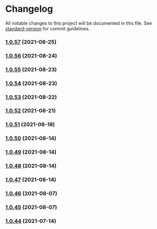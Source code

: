 # Changelog

All notable changes to this project will be documented in this file. See [standard-version](https://github.com/conventional-changelog/standard-version) for commit guidelines.

### [1.0.57](https://github.com/themefisher/core-docs/compare/v1.0.56...v1.0.57) (2021-08-25)

### [1.0.56](https://github.com/themefisher/core-docs/compare/v1.0.55...v1.0.56) (2021-08-24)

### [1.0.55](https://github.com/themefisher/core-docs/compare/v1.0.54...v1.0.55) (2021-08-23)

### [1.0.54](https://github.com/themefisher/core-docs/compare/v1.0.53...v1.0.54) (2021-08-23)

### [1.0.53](https://github.com/themefisher/core-docs/compare/v1.0.52...v1.0.53) (2021-08-22)

### [1.0.52](https://github.com/themefisher/core-docs/compare/v1.0.51...v1.0.52) (2021-08-21)

### [1.0.51](https://github.com/themefisher/core-docs/compare/v1.0.50...v1.0.51) (2021-08-18)

### [1.0.50](https://github.com/themefisher/core-docs/compare/v1.0.49...v1.0.50) (2021-08-14)

### [1.0.49](https://github.com/themefisher/core-docs/compare/v1.0.48...v1.0.49) (2021-08-14)

### [1.0.48](https://github.com/themefisher/core-docs/compare/v1.0.47...v1.0.48) (2021-08-14)

### [1.0.47](https://github.com/themefisher/core-docs/compare/v1.0.46...v1.0.47) (2021-08-14)

### [1.0.46](https://github.com/themefisher/core-docs/compare/v1.0.45...v1.0.46) (2021-08-07)

### [1.0.45](https://github.com/themefisher/core-docs/compare/v1.0.44...v1.0.45) (2021-08-07)

### [1.0.44](https://github.com/themefisher/core-docs/compare/v1.0.43...v1.0.44) (2021-07-14)
